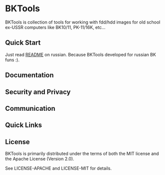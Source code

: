 <!--<p align="center">
  <img
    src="https://raw.githubusercontent.com/diaevd/bktools/master/assets/logo.svg"
    alt="BKTools logo">
</p>-->

# BKTools

BKTools is collection of tools for working with fdd/hdd images for old school ex-USSR computers
like BK10/11, PK-11/16K, etc...

## Quick Start

Just read [README](./README.ru.md) on russian. Because BKTools developed for russian BK funs :).

## Documentation

## Security and Privacy

## Communication

## Quick Links

## License

BKTools is primarily distributed under the terms of both the MIT
license and the Apache License (Version 2.0).

See LICENSE-APACHE and LICENSE-MIT for details.
